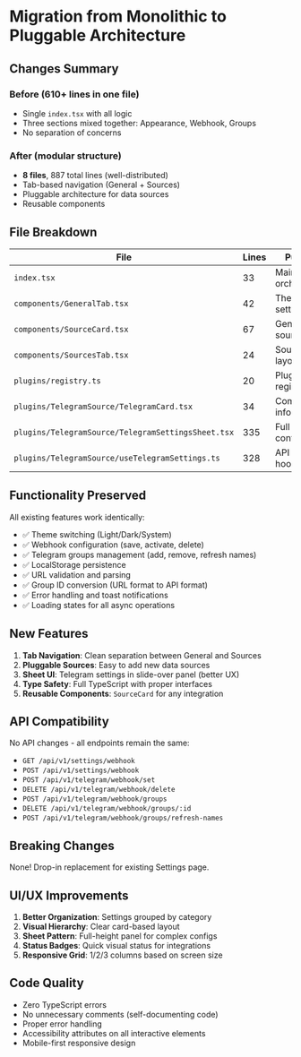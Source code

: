 # Migration from Monolithic to Pluggable Architecture

## Changes Summary

### Before (610+ lines in one file)
- Single `index.tsx` with all logic
- Three sections mixed together: Appearance, Webhook, Groups
- No separation of concerns

### After (modular structure)
- **8 files**, 887 total lines (well-distributed)
- Tab-based navigation (General + Sources)
- Pluggable architecture for data sources
- Reusable components

## File Breakdown

| File | Lines | Purpose |
|------|-------|---------|
| `index.tsx` | 33 | Main page orchestrator |
| `components/GeneralTab.tsx` | 42 | Theme settings |
| `components/SourceCard.tsx` | 67 | Generic source card |
| `components/SourcesTab.tsx` | 24 | Sources grid layout |
| `plugins/registry.ts` | 20 | Plugin registration |
| `plugins/TelegramSource/TelegramCard.tsx` | 34 | Compact info card |
| `plugins/TelegramSource/TelegramSettingsSheet.tsx` | 335 | Full configuration |
| `plugins/TelegramSource/useTelegramSettings.ts` | 328 | API logic hook |

## Functionality Preserved

All existing features work identically:
- ✅ Theme switching (Light/Dark/System)
- ✅ Webhook configuration (save, activate, delete)
- ✅ Telegram groups management (add, remove, refresh names)
- ✅ LocalStorage persistence
- ✅ URL validation and parsing
- ✅ Group ID conversion (URL format to API format)
- ✅ Error handling and toast notifications
- ✅ Loading states for all async operations

## New Features

1. **Tab Navigation**: Clean separation between General and Sources
2. **Pluggable Sources**: Easy to add new data sources
3. **Sheet UI**: Telegram settings in slide-over panel (better UX)
4. **Type Safety**: Full TypeScript with proper interfaces
5. **Reusable Components**: `SourceCard` for any integration

## API Compatibility

No API changes - all endpoints remain the same:
- `GET /api/v1/settings/webhook`
- `POST /api/v1/settings/webhook`
- `POST /api/v1/telegram/webhook/set`
- `DELETE /api/v1/telegram/webhook/delete`
- `POST /api/v1/telegram/webhook/groups`
- `DELETE /api/v1/telegram/webhook/groups/:id`
- `POST /api/v1/telegram/webhook/groups/refresh-names`

## Breaking Changes

None! Drop-in replacement for existing Settings page.

## UI/UX Improvements

1. **Better Organization**: Settings grouped by category
2. **Visual Hierarchy**: Clear card-based layout
3. **Sheet Pattern**: Full-height panel for complex configs
4. **Status Badges**: Quick visual status for integrations
5. **Responsive Grid**: 1/2/3 columns based on screen size

## Code Quality

- Zero TypeScript errors
- No unnecessary comments (self-documenting code)
- Proper error handling
- Accessibility attributes on all interactive elements
- Mobile-first responsive design
